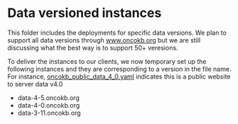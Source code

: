 # Data versioned instances
This folder includes the deployments for specific data versions. 
We plan to support all data versions through www.oncokb.org but we are still discussing what the best way is to support 50+ veresions.

To deliver the instances to our clients, we now temporary set up the following instances and they are corresponding to a version in the file name.
For instance, [oncokb_public_data_4_0.yaml](oncokb_public_data_4_0.yaml) indicates this is a public website to server data v4.0

- data-4-5.oncokb.org
- data-4-0.oncokb.org
- data-3-11.oncokb.org